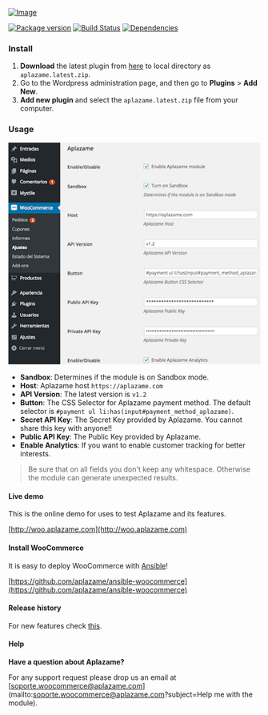 [ ![Image](https://aplazame.com/static/img/banners/banner-728-white-woo.png "Aplazame") ](https://aplazame.com "Aplazame")

[![Package version](https://img.shields.io/packagist/v/aplazame/woocommerce.svg)](https://packagist.org/packages/aplazame/woocommerce) [![Build Status](http://drone.aplazame.com/api/badge/github.com/aplazame/woocommerce/status.svg?branch=master)](http://drone.aplazame.com/github.com/aplazame/woocommerce) [![Dependencies](https://www.versioneye.com/php/aplazame:woocommerce/badge.svg)](https://www.versioneye.com/php/aplazame:woocommerce)


### Install

1. **Download** the latest plugin from [here](https://s3.eu-central-1.amazonaws.com/aplazame/modules/woocommerce/aplazame.latest.zip) to local directory as `aplazame.latest.zip`.
2. Go to the Wordpress administration page, and then go to **Plugins** > **Add New**.
3. **Add new plugin** and select the `aplazame.latest.zip` file from your computer.


### Usage

![config](docs/config.png)

* **Sandbox**: Determines if the module is on Sandbox mode.
* **Host**: Aplazame host `https://aplazame.com`
* **API Version**: The latest version is `v1.2`
* **Button**: The CSS Selector for Aplazame payment method. The default selector is `#payment ul li:has(input#payment_method_aplazame)`.
* **Secret API Key**: The Secret Key provided by Aplazame. You cannot share this key with anyone!!
* **Public API Key**: The Public Key provided by Aplazame.
* **Enable Analytics**: If you want to enable customer tracking for better interests.

> Be sure that on all fields you don't keep any whitespace. Otherwise the module can generate unexpected results.

#### Live demo

This is the online demo for uses to test Aplazame and its features.

[http://woo.aplazame.com](http://woo.aplazame.com)


#### Install WooCommerce

It is easy to deploy WooCommerce with [Ansible](http://www.ansible.com/home)!

[https://github.com/aplazame/ansible-woocommerce](https://github.com/aplazame/ansible-woocommerce)


#### Release history

For new features check [this](HISTORY.md).


#### Help

**Have a question about Aplazame?**

For any support request please drop us an email at [soporte.woocommerce@aplazame.com](mailto:soporte.woocommerce@aplazame.com?subject=Help me with the module).
